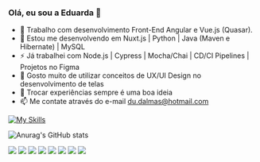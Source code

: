 ### Olá, eu sou a Eduarda 👋



- 🔭 Trabalho com desenvolvimento Front-End Angular e Vue.js (Quasar).
- 🌱 Estou me desenvolvendo em Nuxt.js | Python | Java (Maven e Hibernate) | MySQL
- ⚡ Já trabalhei com Node.js | Cypress | Mocha/Chai | CD/CI Pipelines | Projetos no Figma
- 👯 Gosto muito de utilizar conceitos de UX/UI Design no desenvolvimento de telas
- 💬 Trocar experiências sempre é uma boa ideia
- 📫 Me contate através do e-mail du.dalmas@hotmail.com


[![My Skills](https://skills.thijs.gg/icons?i=js,html,css,angular,figma,git,mysql,nuxtjs,nodejs,ts,vue,py)](https://skills.thijs.gg)

![Anurag's GitHub stats](https://github-readme-stats.vercel.app/api?username=eduardadalmas&show_icons=true&theme=transparent)

 <a href="https://instagram.com/eduardadalmas" target="_blank"><img src="https://img.shields.io/badge/-Instagram-%23E4405F?style=for-the-badge&logo=instagram&logoColor=white" target="_blank"></a>
  <a href="https://www.linkedin.com/in/eduarda-dalmas" target="_blank"><img src="https://img.shields.io/badge/-LinkedIn-%230077B5?style=for-the-badge&logo=linkedin&logoColor=white" target="_blank"></a> 
   <a href="https://www.behance.net/eduardadalmas" target="_blank"><img src="https://img.shields.io/badge/-Behance-blue?style=for-the-badge&logo=behance&logoColor=white" target="_blank"></a> 
<a href="https://bitbucket.org/eduardalmas" target="_blank"><img src="	https://img.shields.io/badge/Bitbucket-0747a6?style=for-the-badge&logo=bitbucket&logoColor=white" target="_blank"></a>
 <a href="https://twitter.com/dalmas_eduarda" target="_blank"><img src="https://img.shields.io/badge/Twitter-1DA1F2?style=for-the-badge&logo=twitter&logoColor=white" target="_blank"></a> 
  <a href="https://stackoverflow.com/users/21252144/eduarda-dalmas" target="_blank"><img src="https://img.shields.io/badge/Stack_Overflow-FE7A16?style=for-the-badge&logo=stack-overflow&logoColor=white" target="_blank"></a> 
  <a href="https://gitlab.com/eduardadalmas" target="_blank"><img src="https://img.shields.io/badge/GitLab-330F63?style=for-the-badge&logo=gitlab&logoColor=white" target="_blank"></a> 
   <a href="https://eduarda-dalmas.web.app/" target="_blank"><img src="https://img.shields.io/badge/website-000000?style=for-the-badge&logo=About.me&logoColor=white" target="_blank"></a> 
 
 
